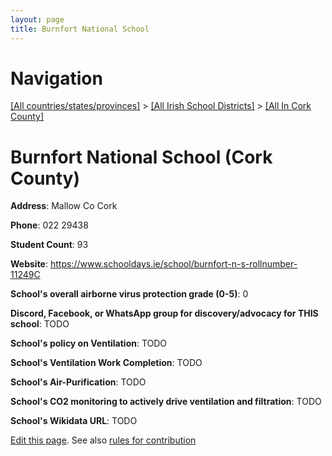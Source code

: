 ```yaml
---
layout: page
title: Burnfort National School
---
```

# Navigation

[[All countries/states/provinces]](../../..) > [[All Irish School Districts]](../..) > [[All In Cork County]](..)

# Burnfort National School (Cork County)

**Address**: Mallow Co Cork

**Phone**: 022 29438

**Student Count**: 93

**Website**: <https://www.schooldays.ie/school/burnfort-n-s-rollnumber-11249C>

**School's overall airborne virus protection grade (0-5)**: 0

**Discord, Facebook, or WhatsApp group for discovery/advocacy for THIS school**: TODO

**School's policy on Ventilation**: TODO

**School's Ventilation Work Completion**: TODO

**School's Air-Purification**: TODO

**School's CO2 monitoring to actively drive ventilation and filtration**: TODO

**School's Wikidata URL**: TODO


[Edit this page](https://github.com/ventilate-schools/Ireland/edit/main/./Cork_County/Burnfort_National_School.md). See also [rules for contribution](../../../contribution-rules/)